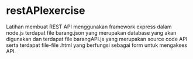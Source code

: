 # restAPIexercise
Latihan membuat REST API menggunakan framework express dalam node.js
terdapat file barang.json yang merupakan database yang akan digunakan
dan terdapat file barangAPI.js yang merupakan source code API
serta terdapat file-file .html yang berfungsi sebagai form untuk mengakses API.

